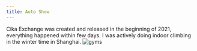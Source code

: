 ```yaml
---
title: Auto Show
---
```


Cika Exchange was created and released in the beginning of 2021, everything happened within few days. I was actively doing indoor climbing in the winter time in Shanghai.
![gyms](images/cika-exchange/cika-gyms.jpg)

